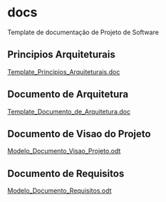 # docs
Template de documentação de Projeto de Software

## Principios Arquiteturais
[Template_Principios_Arquiteturais.doc](https://github.com/goias/docs/blob/master/Template_Principios_Arquiteturais.doc)

## Documento de Arquitetura
[Template_Documento_de_Arquitetura.doc](https://github.com/goias/docs/blob/master/Template_Documento_de_Arquitetura.doc)

## Documento de Visao do Projeto
[Modelo_Documento_Visao_Projeto.odt](https://github.com/goias/docs/blob/master/Modelo_Documento_Visao_Projeto.odt)

## Documento de Requisitos
[Modelo_Documento_Requisitos.odt](https://github.com/goias/docs/blob/master/Modelo_Documento_Requisitos.odt)
